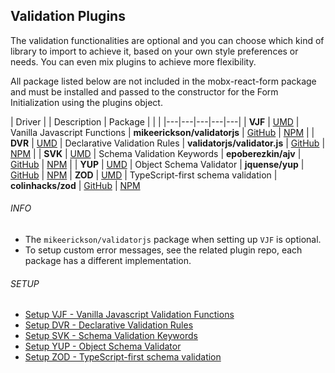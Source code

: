 ## Validation Plugins

The validation functionalities are optional and you can choose which kind of library to import to achieve it, based on your own style preferences or needs. You can even mix plugins to achieve more flexibility.

All package listed below are not included in the mobx-react-form package and must be installed and passed to the constructor for the Form Initialization using the plugins object.

| Driver | | Description | Package | | |
|---|---|---|---|---|
| **VJF** | [UMD](https://unpkg.com/mobx-react-form/umd/MobxReactFormValidatorVJF.umd.min.js) | Vanilla Javascript Functions | **mikeerickson/validatorjs** | [GitHub](https://github.com/mikeerickson/validatorjs) | [NPM](https://www.npmjs.com/package/validator) |
| **DVR** | [UMD](https://unpkg.com/mobx-react-form/umd/MobxReactFormValidatorDVR.umd.min.js) | Declarative Validation Rules | **validatorjs/validator.js** | [GitHub](https://github.com/validatorjs/validator.js) | [NPM](https://www.npmjs.com/package/validatorjs) |
| **SVK** | [UMD](https://unpkg.com/mobx-react-form/umd/MobxReactFormValidatorSVK.umd.min.js) | Schema Validation Keywords | **epoberezkin/ajv** | [GitHub](https://github.com/epoberezkin/ajv) | [NPM](https://www.npmjs.com/package/ajv) |
| **YUP** | [UMD](https://unpkg.com/mobx-react-form/umd/MobxReactFormValidatorYUP.umd.min.js) | Object Schema Validator | **jquense/yup** | [GitHub](https://github.com/jquense/yup) | [NPM](https://www.npmjs.com/package/yup)
| **ZOD** | [UMD](https://unpkg.com/mobx-react-form/umd/MobxReactFormValidatorZOD.umd.min.js) | TypeScript-first schema validation | **colinhacks/zod** | [GitHub](https://github.com/colinhacks/zod) | [NPM](https://www.npmjs.com/package/zod)

###### INFO

* The `mikeerickson/validatorjs` package when setting up `VJF` is optional.
* To setup custom error messages, see the related plugin repo, each package has a different implementation.

###### SETUP
- [Setup VJF - Vanilla Javascript Validation Functions](plugins/VJF/setup.md)
- [Setup DVR - Declarative Validation Rules](plugins/DVR/setup.md)
- [Setup SVK - Schema Validation Keywords](plugins/SVK/setup.md)
- [Setup YUP - Object Schema Validator](plugins/YUP/setup.md)
- [Setup ZOD - TypeScript-first schema validation](plugins/ZOD/setup.md)
